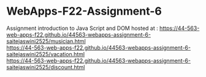 # WebApps-F22-Assignment-6
Assignment introduction to Java Script and DOM
hosted at : <https://44-563-web-apps-f22.github.io/44563-webapps-assignment-6-saitejaswini2525/musician.html><br>
<https://44-563-web-apps-f22.github.io/44563-webapps-assignment-6-saitejaswini2525/vacation.html><br>
<https://44-563-web-apps-f22.github.io/44563-webapps-assignment-6-saitejaswini2525/discount.html>

